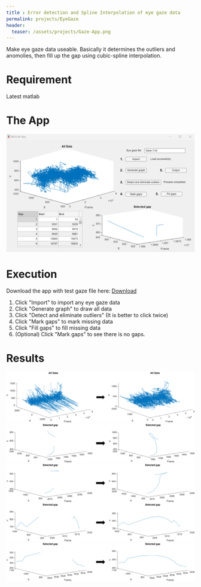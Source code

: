 ```yaml
---
title : Error detection and Spline Interpolation of eye gaze data
permalink: projects/EyeGaze
header:
  teaser: /assets/projects/Gaze-App.png
---
```


Make eye gaze data useable. Basically it determines the outliers and anomolies, then fill up the gap using cubic-spline interpolation.

# Requirement
Latest matlab

# The App
![](/assets/projects/Gaze-App.png)

# Execution

Download the app with test gaze file here: [Download](/assets/projects/GazeProcessing.zip)
1. Click "Import" to import any eye gaze data
2. Click "Generate graph" to draw all data
3. Click "Detect and eliminate outliers" (It is better to click twice)
4. Click "Mark gaps" to mark missing data
5. Click "Fill gaps" to fill missing data
6. (Optional) Click "Mark gaps" to see there is no gaps.

# Results
![](/assets/projects/gaze1.png)
![](/assets/projects/gaze2.png)
![](/assets/projects/gaze3.png)
![](/assets/projects/gaze4.png)
![](/assets/projects/gaze5.png)